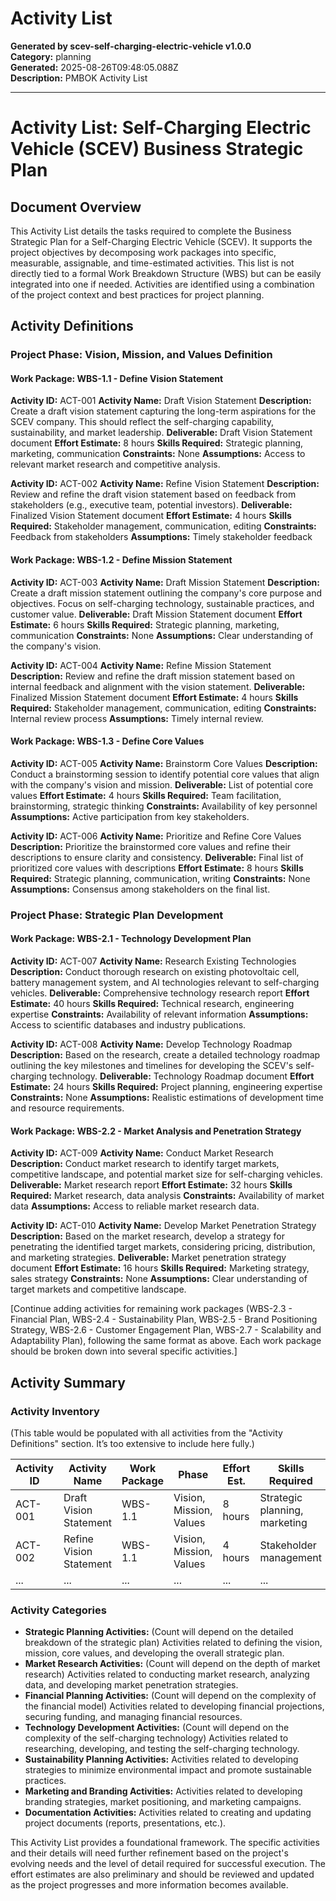 # Activity List

**Generated by scev-self-charging-electric-vehicle v1.0.0**  
**Category:** planning  
**Generated:** 2025-08-26T09:48:05.088Z  
**Description:** PMBOK Activity List

---

# Activity List: Self-Charging Electric Vehicle (SCEV) Business Strategic Plan

## Document Overview

This Activity List details the tasks required to complete the Business Strategic Plan for a Self-Charging Electric Vehicle (SCEV).  It supports the project objectives by decomposing work packages into specific, measurable, assignable, and time-estimated activities.  This list is not directly tied to a formal Work Breakdown Structure (WBS) but can be easily integrated into one if needed.  Activities are identified using a combination of the project context and best practices for project planning.

## Activity Definitions

### Project Phase: Vision, Mission, and Values Definition

#### Work Package: WBS-1.1 - Define Vision Statement

**Activity ID:** ACT-001
**Activity Name:** Draft Vision Statement
**Description:** Create a draft vision statement capturing the long-term aspirations for the SCEV company.  This should reflect the self-charging capability, sustainability, and market leadership.
**Deliverable:** Draft Vision Statement document
**Effort Estimate:** 8 hours
**Skills Required:** Strategic planning, marketing, communication
**Constraints:** None
**Assumptions:** Access to relevant market research and competitive analysis.


**Activity ID:** ACT-002
**Activity Name:** Refine Vision Statement
**Description:** Review and refine the draft vision statement based on feedback from stakeholders (e.g., executive team, potential investors).
**Deliverable:** Finalized Vision Statement document
**Effort Estimate:** 4 hours
**Skills Required:** Stakeholder management, communication, editing
**Constraints:** Feedback from stakeholders
**Assumptions:** Timely stakeholder feedback


#### Work Package: WBS-1.2 - Define Mission Statement

**Activity ID:** ACT-003
**Activity Name:** Draft Mission Statement
**Description:** Create a draft mission statement outlining the company's core purpose and objectives.  Focus on self-charging technology, sustainable practices, and customer value.
**Deliverable:** Draft Mission Statement document
**Effort Estimate:** 6 hours
**Skills Required:** Strategic planning, marketing, communication
**Constraints:** None
**Assumptions:** Clear understanding of the company's vision.


**Activity ID:** ACT-004
**Activity Name:** Refine Mission Statement
**Description:** Review and refine the draft mission statement based on internal feedback and alignment with the vision statement.
**Deliverable:** Finalized Mission Statement document
**Effort Estimate:** 4 hours
**Skills Required:** Stakeholder management, communication, editing
**Constraints:** Internal review process
**Assumptions:** Timely internal review.


#### Work Package: WBS-1.3 - Define Core Values

**Activity ID:** ACT-005
**Activity Name:** Brainstorm Core Values
**Description:** Conduct a brainstorming session to identify potential core values that align with the company's vision and mission.
**Deliverable:** List of potential core values
**Effort Estimate:** 4 hours
**Skills Required:** Team facilitation, brainstorming, strategic thinking
**Constraints:** Availability of key personnel
**Assumptions:** Active participation from key stakeholders.


**Activity ID:** ACT-006
**Activity Name:** Prioritize and Refine Core Values
**Description:** Prioritize the brainstormed core values and refine their descriptions to ensure clarity and consistency.
**Deliverable:** Final list of prioritized core values with descriptions
**Effort Estimate:** 8 hours
**Skills Required:** Strategic planning, communication, writing
**Constraints:** None
**Assumptions:** Consensus among stakeholders on the final list.


### Project Phase: Strategic Plan Development

#### Work Package: WBS-2.1 - Technology Development Plan

**Activity ID:** ACT-007
**Activity Name:** Research Existing Technologies
**Description:** Conduct thorough research on existing photovoltaic cell, battery management system, and AI technologies relevant to self-charging vehicles.
**Deliverable:** Comprehensive technology research report
**Effort Estimate:** 40 hours
**Skills Required:** Technical research, engineering expertise
**Constraints:** Availability of relevant information
**Assumptions:** Access to scientific databases and industry publications.


**Activity ID:** ACT-008
**Activity Name:** Develop Technology Roadmap
**Description:** Based on the research, create a detailed technology roadmap outlining the key milestones and timelines for developing the SCEV's self-charging technology.
**Deliverable:** Technology Roadmap document
**Effort Estimate:** 24 hours
**Skills Required:** Project planning, engineering expertise
**Constraints:** None
**Assumptions:** Realistic estimations of development time and resource requirements.


#### Work Package: WBS-2.2 - Market Analysis and Penetration Strategy

**Activity ID:** ACT-009
**Activity Name:** Conduct Market Research
**Description:** Conduct market research to identify target markets, competitive landscape, and potential market size for self-charging vehicles.
**Deliverable:** Market research report
**Effort Estimate:** 32 hours
**Skills Required:** Market research, data analysis
**Constraints:** Availability of market data
**Assumptions:** Access to reliable market research data.


**Activity ID:** ACT-010
**Activity Name:** Develop Market Penetration Strategy
**Description:** Based on the market research, develop a strategy for penetrating the identified target markets, considering pricing, distribution, and marketing strategies.
**Deliverable:** Market penetration strategy document
**Effort Estimate:** 16 hours
**Skills Required:** Marketing strategy, sales strategy
**Constraints:** None
**Assumptions:** Clear understanding of target markets and competitive landscape.


[Continue adding activities for remaining work packages (WBS-2.3 - Financial Plan, WBS-2.4 -  Sustainability Plan, WBS-2.5 - Brand Positioning Strategy, WBS-2.6 - Customer Engagement Plan, WBS-2.7 - Scalability and Adaptability Plan), following the same format as above.  Each work package should be broken down into several specific activities.]


## Activity Summary

### Activity Inventory

(This table would be populated with all activities from the "Activity Definitions" section.  It’s too extensive to include here fully.)

| Activity ID | Activity Name                     | Work Package | Phase                     | Effort Est. | Skills Required             |
|-------------|------------------------------------|--------------|--------------------------|-------------|-----------------------------|
| ACT-001     | Draft Vision Statement             | WBS-1.1      | Vision, Mission, Values | 8 hours     | Strategic planning, marketing |
| ACT-002     | Refine Vision Statement            | WBS-1.1      | Vision, Mission, Values | 4 hours     | Stakeholder management      |
| ...         | ...                                | ...          | ...                       | ...         | ...                         |


### Activity Categories

* **Strategic Planning Activities:**  (Count will depend on the detailed breakdown of the strategic plan)  Activities related to defining the vision, mission, core values, and developing the overall strategic plan.
* **Market Research Activities:** (Count will depend on the depth of market research) Activities related to conducting market research, analyzing data, and developing market penetration strategies.
* **Financial Planning Activities:** (Count will depend on the complexity of the financial model) Activities related to developing financial projections, securing funding, and managing financial resources.
* **Technology Development Activities:** (Count will depend on the complexity of the self-charging technology) Activities related to researching, developing, and testing the self-charging technology.
* **Sustainability Planning Activities:** Activities related to developing strategies to minimize environmental impact and promote sustainable practices.
* **Marketing and Branding Activities:** Activities related to developing branding strategies, market positioning, and marketing campaigns.
* **Documentation Activities:** Activities related to creating and updating project documents (reports, presentations, etc.).


This Activity List provides a foundational framework.  The specific activities and their details will need further refinement based on the project's evolving needs and the level of detail required for successful execution.  The effort estimates are also preliminary and should be reviewed and updated as the project progresses and more information becomes available.
